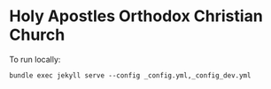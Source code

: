 # Holy Apostles Orthodox Christian Church

To run locally:

```
bundle exec jekyll serve --config _config.yml,_config_dev.yml
```
